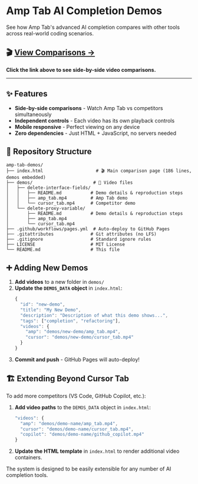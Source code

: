 # Amp Tab AI Completion Demos

See how Amp Tab's advanced AI completion compares with other tools across real-world coding scenarios.

## 🎬 **[View Comparisons →](https://sourcegraph-community.github.io/amp-tab-demos/)**

**Click the link above to see side-by-side video comparisons.**

---

## ✨ Features

- **Side-by-side comparisons** - Watch Amp Tab vs competitors simultaneously  
- **Independent controls** - Each video has its own playback controls
- **Mobile responsive** - Perfect viewing on any device
- **Zero dependencies** - Just HTML + JavaScript, no servers needed

## 📁 Repository Structure

```
amp-tab-demos/
├── index.html                    # 🎬 Main comparison page (186 lines, demos embedded)
├── demos/                       # 📁 Video files
│   ├── delete-interface-fields/
│   │   ├── README.md           # Demo details & reproduction steps
│   │   ├── amp_tab.mp4         # Amp Tab demo
│   │   └── cursor_tab.mp4      # Competitor demo
│   └── delete-proxy-variable/
│       ├── README.md           # Demo details & reproduction steps
│       ├── amp_tab.mp4
│       └── cursor_tab.mp4
├── .github/workflows/pages.yml  # Auto-deploy to GitHub Pages
├── .gitattributes              # Git attributes (no LFS)
├── .gitignore                  # Standard ignore rules
├── LICENSE                     # MIT License
└── README.md                   # This file
```

## ➕ Adding New Demos

1. **Add videos** to a new folder in `demos/`
2. **Update the `DEMOS_DATA` object** in `index.html`:
   ```javascript
   {
     "id": "new-demo",
     "title": "My New Demo", 
     "description": "Description of what this demo shows...",
     "tags": ["completion", "refactoring"],
     "videos": {
       "amp": "demos/new-demo/amp_tab.mp4",
       "cursor": "demos/new-demo/cursor_tab.mp4"
     }
   }
   ```
3. **Commit and push** - GitHub Pages will auto-deploy!

## 🏗️ Extending Beyond Cursor Tab

To add more competitors (VS Code, GitHub Copilot, etc.):

1. **Add video paths** to the `DEMOS_DATA` object in `index.html`:
   ```javascript
   "videos": {
     "amp": "demos/demo-name/amp_tab.mp4",
     "cursor": "demos/demo-name/cursor_tab.mp4", 
     "copilot": "demos/demo-name/github_copilot.mp4"
   }
   ```

2. **Update the HTML template** in `index.html` to render additional video containers.

The system is designed to be easily extensible for any number of AI completion tools.
